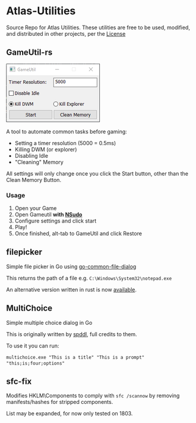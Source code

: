 # Atlas-Utilities

Source Repo for Atlas Utilities. These utilities are free to be used, modified, and distributed in other projects, per the [License](https://github.com/Atlas-OS/Atlas-Utilities/blob/main/LICENSE)

## GameUtil-rs
![screenshot](/img/gameutil-rs.png)

A tool to automate common tasks before gaming:
  - Setting a timer resolution (5000 = 0.5ms)
  - Killing DWM (or explorer)
  - Disabling Idle
  - "Cleaning" Memory

All settings will only change once you click the Start button, other than the Clean Memory Button.

### Usage

1. Open your Game
2. Open Gameutil **with [NSudo](https://nsudo.m2team.org)**
3. Configure settings and click start
4. Play!
5. Once finished, alt-tab to GameUtil and click Restore

## filepicker

Simple file picker in Go using [go-common-file-dialog](https://github.com/harry1453/go-common-file-dialog)

This returns the path of a file e.g. `C:\Windows\System32\notepad.exe`

An alternative version written in rust is now [available](/filepicker-rs).

## MultiChoice

Simple multiple choice dialog in Go

This is originally written by [spddl](https://github.com/spddl), full credits to them.

To use it you can run:

```
multichoice.exe "This is a title" "This is a prompt" "this;is;four;options"
```


## sfc-fix

Modifies HKLM\Components to comply with `sfc /scannow` by removing manifests/hashes for stripped components.

List may be expanded, for now only tested on 1803.